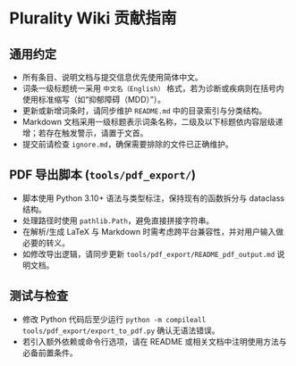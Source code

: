 # Plurality Wiki 贡献指南

## 通用约定

- 所有条目、说明文档与提交信息优先使用简体中文。
- 词条一级标题统一采用 `中文名（English）` 格式，若为诊断或疾病则在括号内使用标准缩写（如“抑郁障碍（MDD）”）。
- 更新或新增词条时，请同步维护 `README.md` 中的目录索引与分类结构。
- Markdown 文档采用一级标题表示词条名称，二级及以下标题依内容层级递增；若存在触发警示，请置于文首。
- 提交前请检查 `ignore.md`，确保需要排除的文件已正确维护。

## PDF 导出脚本 (`tools/pdf_export/`)

- 脚本使用 Python 3.10+ 语法与类型标注，保持现有的函数拆分与 dataclass 结构。
- 处理路径时使用 `pathlib.Path`，避免直接拼接字符串。
- 在解析/生成 LaTeX 与 Markdown 时需考虑跨平台兼容性，并对用户输入做必要的转义。
- 如修改导出逻辑，请同步更新 `tools/pdf_export/README_pdf_output.md` 说明文档。

## 测试与检查

- 修改 Python 代码后至少运行 `python -m compileall tools/pdf_export/export_to_pdf.py` 确认无语法错误。
- 若引入额外依赖或命令行选项，请在 README 或相关文档中注明使用方法与必备前置条件。
